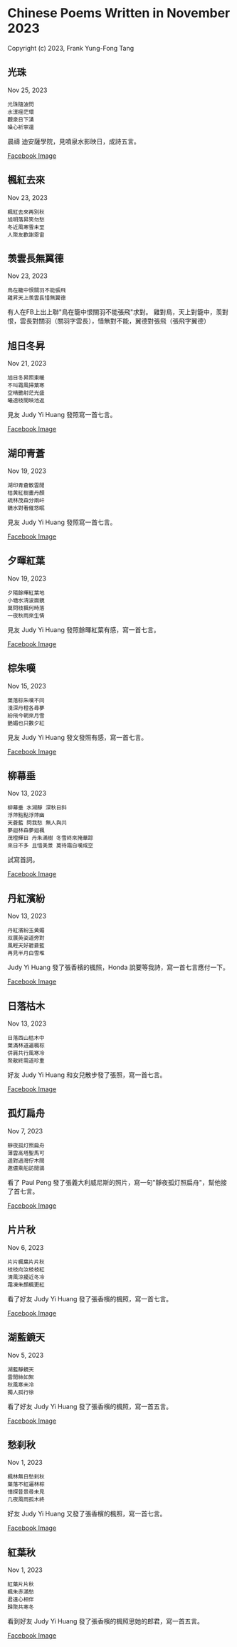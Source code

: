 # Chinese Poems Written in November 2023
Copyright (c) 2023, Frank Yung-Fong Tang

## 光珠
Nov 25, 2023 
```
光珠隨波閃
水漾摇茫環
觀泉日下湧
噪心祈寧還
```

晨禱 迪安薩學院，見噴泉水影映日，成詩五言。

[Facebook Image](https://www.facebook.com/FrankYFTang/posts/pfbid022KpJr96XuRzWaEH86XeyqLAmdc2bMJrDAYKMBbJ6bzMEJ3gKaEAUDzXzBgpLAAuCl)

## 楓紅去來
Nov 23, 2023 
```
楓紅去來再別秋
旭明落昇笑勿愁
冬近風寒雪未至
人聚友歡謝恩宙
```

## 羡雲長無翼德
Nov 23, 2023 
```
鳥在籠中恨關羽不能張飛
雞昇天上羡雲長惜無翼德
```
有人在FB上出上聯"鳥在籠中恨關羽不能張飛"求對。
雞對鳥，天上對籠中，羡對恨，雲長對關羽（關羽字雲長），惜無對不能，翼德對張飛（張飛字翼德）


## 旭日冬昇
Nov 21, 2023 
```
旭日冬昇照東暖
不叫霜風掃葉寒
空晴艷射茫光盛
曦透枝間映池返
```
見友 Judy Yi Huang 發照寫一首七言。

[Facebook Image](https://www.facebook.com/judy.y.huang/posts/pfbid0yni8muq1YjjwneWLsXhm2touGRK6qoe311f4YQrmvAfEVJRKJTrX5rwZNfnQLXsUl)


## 湖印青蒼
Nov 19, 2023 
```
湖印青蒼散雲閒
桔黄紅樹畫丹顏
疏林茂森分兩屽
鏡水對看催悠眠
```

見友 Judy Yi Huang 發照寫一首七言。

[Facebook Image](https://www.facebook.com/judy.y.huang/posts/pfbid0PmiYysJtkRYEj9BGki8KowVu5wPwyrc2drjzLrrHUebJ3x7zNnkGo229TbKhc23il)



## 夕暉紅葉
Nov 19, 2023 
```
夕陽餘暉紅葉地
小塘水清波面鏡
莫問枝楓何時落
一夜秋雨來生情
```

見友 Judy Yi Huang 發照餘暉紅葉有感，寫一首七言。

[Facebook Image](https://www.facebook.com/photo?fbid=10160872476269800&set=pcb.10160872498064800)



## 棕朱嘆
Nov 15, 2023 
```
葉落棕朱嘆不同
淺深丹橙各尋夢
紛飛今朝來月雪
艷媚也只數夕紅
```
見友 Judy Yi Huang 發文發照有感，寫一首七言。

[Facebook Image](https://www.facebook.com/judy.y.huang/posts/pfbid032utCA6MkD5PRTmY2i3haqoiXhpHTPJ5f5JqZBJfLkJrPFCpLs3f9MNpLVsUVdqXdl)

## 柳幕垂
Nov 13, 2023 
```
柳幕垂 水湖靜 深秋日斜
浮萍點點浮萍幽
天蒼藍 問我愁 無人與共
夢迴林森夢迴楓
茂橙輝日 丹朱滿樹 冬雪終來掩華踪
來日不多 且惜美景 莫待霜白嘆成空
```
試寫首詞。

[Facebook Image](https://www.facebook.com/photo?fbid=10160864617079800&set=pcb.10160864643909800)


## 丹紅濱紛
Nov 13, 2023 
```
丹紅濱紛玉黃媚
双展英姿道旁對
風輕天好碧蒼藍
再見半月白雪堆
```
 Judy Yi Huang 發了張香檳的楓照，Honda 說要等我詩，寫一首七言應付一下。

[Facebook Image](https://www.facebook.com/judy.y.huang/posts/pfbid02DpRnXTmFEiCw8d2LpS97HkzrTgMK2nJ6DEgb1Vt6LYWZgGWAUP8CT22t6Myhva87l)

## 日落枯木
Nov 13, 2023 
```
日落西山枯木中
葉滿林道遍楓棕
併肩共行風寒冷
聚散終需道珍重
```
好友 Judy Yi Huang 和女兒散步發了張照，寫一首七言。

[Facebook Image](https://www.facebook.com/judy.y.huang/posts/pfbid02Mfcg4BVtgcgD1NnXBmv5McAa7C3WdsyXoTKC8GxkaCEqrMSnzo1JpRYVNenQB6U8l)

## 孤灯扁舟
Nov 7, 2023 
```
靜夜孤灯照扁舟
薄雲高塔聖馬可
遥對過灣佇木間
邀儂乘船訪閒鴿
```
看了 Paul Peng 發了張義大利威尼斯的照片，寫一句"靜夜孤灯照扁舟"，幫他接了首七言。

[Facebook Image](https://www.facebook.com/paul.peng.3726/posts/pfbid0KRerWM9SdtCVE7sZ8wy1cn9dz99nj2NbED5R7sY6yfyh9mNU5iuioVhGbis1ZqN7l)

## 片片秋
Nov 6, 2023 
```
片片楓葉片片秋
枝枝向汝枝枝紅
清風涼擾近冬冷
霜凍朱顏楓更紅
```
看了好友 Judy Yi Huang 發了張香檳的楓照，寫一首七言。

[Facebook Image](https://www.facebook.com/photo/?fbid=10160834815729800&set=pcb.10160834846119800)

## 湖藍鏡天
Nov 5, 2023 
```
湖藍靜鏡天
雲閒絲如絮
秋風寒未冷
獨人孤行徐
```
看了好友 Judy Yi Huang 發了張香檳的楓照，寫一首五言。


[Facebook Image](https://www.facebook.com/judy.y.huang/posts/pfbid02SUKJ4GpqKjUA81Fz5uzQyFJ7niohsPRSwvhfsnfTEgNit7TcheU9Hp5arKs32q1Zl)

## 愁刹秋
Nov 1, 2023 
```
楓林無日愁刹秋
葉落不紅遍林棕
憶探昔景尋未見
几夜風雨孤木終
```
好友 Judy Yi Huang 又發了張香檳的楓照，寫一首七言。


[Facebook Image](https://www.facebook.com/judy.y.huang/posts/pfbid02KsryUXk6B1JxhfN7D8jqRpeKvRJfNWyj6bsqAQZNFhFZvrxmPmWHAAYCKGH7FtEml)


## 紅葉秋
Nov 1, 2023 
```
紅葉片片秋
楓朱赤滿愁
君遠心相伴
歸聚共寒冬
```
看到好友 Judy Yi Huang 發了張香檳的楓照思她的郎君，寫一首五言。


[Facebook Image](https://www.facebook.com/judy.y.huang/posts/pfbid0rPqvNveVDbA6AJyLiBprA3EGsnmSY18n5fyRpDEzsMY4B2gxc9Z2tsc7QcpSyeel)

